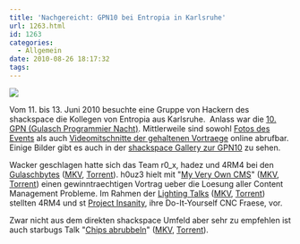 ```yaml
---
title: 'Nachgereicht: GPN10 bei Entropia in Karlsruhe'
url: 1263.html
id: 1263
categories:
  - Allgemein
date: 2010-08-26 18:17:32
tags:
---
```


[![](https://blog.shackspace.de/gallery/var/thumbs/Menschen%2C-Daten%2C-Sensationen/2010-06-11-13-GPN10-%28entropia%2C-Karlsruhe%29/_DSC_9185.jpg?m=1276512822)](https://blog.shackspace.de/gallery/index.php/Menschen-Daten-Sensationen/2010-06-11-13-GPN10-entropia-Karlsruhe)

Vom 11\. bis 13\. Juni 2010 besuchte eine Gruppe von Hackern des shackspace die Kollegen von Entropia aus Karlsruhe.  Anlass war die [10\. GPN (Gulasch Programmier Nacht)](https://entropia.de/wiki/GPN10). Mittlerweile sind sowohl [Fotos des Events](https://entropia.de/wiki/GPN10:Bilder) als auch [Videomitschnitte der gehaltenen Vortraege](https://entropia.de/wiki/GPN10:Aufzeichnungen) online abrufbar. Einige Bilder gibt es auch in der [shackspace Gallery zur GPN10](https://blog.shackspace.de/gallery/index.php/Menschen-Daten-Sensationen/2010-06-11-13-GPN10-entropia-Karlsruhe) zu sehen.

Wacker geschlagen hatte sich das Team r0_x, hadez und 4RM4 bei den [Gulaschbytes](https://entropia.de/wiki/GPN10:Gulaschbytes) ([MKV](http://ftp.ccc.de/events/gpn10/gpn10-gulaschbytes.mkv), [Torrent](https://entropia.de/wiki/images/a/a8/Gpn10-gulaschbytes.mkv.torrent)).
h0uz3 hielt mit "[My Very Own CMS](https://entropia.de/wiki/GPN10:My_Very_Own_CMS)" ([MKV](http://ftp.ccc.de/events/gpn10/gpn10-my-very-own-cms.mkv), [Torrent](https://entropia.de/wiki/images/3/34/Gpn10-my-very-own-cms.mkv.torrent)) einen gewinntraechtigen Vortrag ueber die Loesung aller Content Management Probleme.
Im Rahmen der [Lighting Talks](https://entropia.de/wiki/GPN10:Lightning_Talks) ([MKV](http://ftp.ccc.de/events/gpn10/gpn10-lightning-talks.mkv), [Torrent](https://entropia.de/wiki/images/7/78/Gpn10-lightning-talks.mkv.torrent))  stellten 4RM4 und st [Project Insanity](http://www.project-insanity.org/), ihre Do-It-Yourself CNC Fraese, vor.

Zwar nicht aus dem direkten shackspace Umfeld aber sehr zu empfehlen ist auch starbugs Talk "[Chips abrubbeln](https://entropia.de/wiki/GPN10:Chips_abrubbeln)" ([MKV](http://ftp.ccc.de/events/gpn10/gpn10-chips-abrubbeln.mkv), [Torrent](https://entropia.de/wiki/images/2/29/Gpn10-chips-abrubbeln.mkv.torrent)).